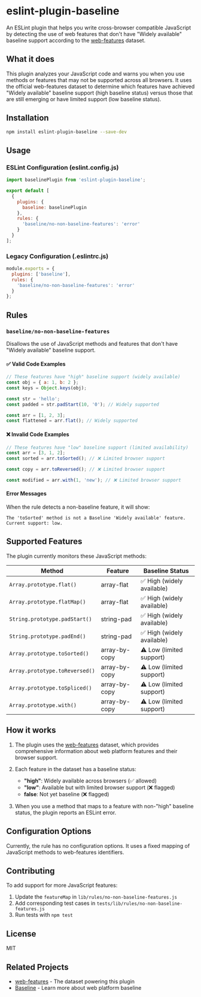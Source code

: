 # eslint-plugin-baseline

An ESLint plugin that helps you write cross-browser compatible JavaScript by detecting the use of web features that don't have "Widely available" baseline support according to the [web-features](https://github.com/web-platform-dx/web-features) dataset.

## What it does

This plugin analyzes your JavaScript code and warns you when you use methods or features that may not be supported across all browsers. It uses the official web-features dataset to determine which features have achieved "Widely available" baseline support (high baseline status) versus those that are still emerging or have limited support (low baseline status).

## Installation

```bash
npm install eslint-plugin-baseline --save-dev
```

## Usage

### ESLint Configuration (eslint.config.js)

```javascript
import baselinePlugin from 'eslint-plugin-baseline';

export default [
  {
    plugins: {
      baseline: baselinePlugin
    },
    rules: {
      'baseline/no-non-baseline-features': 'error'
    }
  }
];
```

### Legacy Configuration (.eslintrc.js)

```javascript
module.exports = {
  plugins: ['baseline'],
  rules: {
    'baseline/no-non-baseline-features': 'error'
  }
};
```

## Rules

### `baseline/no-non-baseline-features`

Disallows the use of JavaScript methods and features that don't have "Widely available" baseline support.

#### ✅ Valid Code Examples

```javascript
// These features have "high" baseline support (widely available)
const obj = { a: 1, b: 2 };
const keys = Object.keys(obj);

const str = 'hello';
const padded = str.padStart(10, '0'); // Widely supported

const arr = [1, 2, 3];
const flattened = arr.flat(); // Widely supported
```

#### ❌ Invalid Code Examples

```javascript
// These features have "low" baseline support (limited availability)
const arr = [3, 1, 2];
const sorted = arr.toSorted(); // ❌ Limited browser support

const copy = arr.toReversed(); // ❌ Limited browser support

const modified = arr.with(1, 'new'); // ❌ Limited browser support
```

#### Error Messages

When the rule detects a non-baseline feature, it will show:

```
The 'toSorted' method is not a Baseline 'Widely available' feature. Current support: low.
```

## Supported Features

The plugin currently monitors these JavaScript methods:

| Method | Feature | Baseline Status |
|--------|---------|----------------|
| `Array.prototype.flat()` | array-flat | ✅ High (widely available) |
| `Array.prototype.flatMap()` | array-flat | ✅ High (widely available) |
| `String.prototype.padStart()` | string-pad | ✅ High (widely available) |
| `String.prototype.padEnd()` | string-pad | ✅ High (widely available) |
| `Array.prototype.toSorted()` | array-by-copy | ⚠️ Low (limited support) |
| `Array.prototype.toReversed()` | array-by-copy | ⚠️ Low (limited support) |
| `Array.prototype.toSpliced()` | array-by-copy | ⚠️ Low (limited support) |
| `Array.prototype.with()` | array-by-copy | ⚠️ Low (limited support) |

## How it works

1. The plugin uses the [web-features](https://www.npmjs.com/package/web-features) dataset, which provides comprehensive information about web platform features and their browser support.

2. Each feature in the dataset has a baseline status:
   - **"high"**: Widely available across browsers (✅ allowed)
   - **"low"**: Available but with limited browser support (❌ flagged)
   - **false**: Not yet baseline (❌ flagged)

3. When you use a method that maps to a feature with non-"high" baseline status, the plugin reports an ESLint error.

## Configuration Options

Currently, the rule has no configuration options. It uses a fixed mapping of JavaScript methods to web-features identifiers.

## Contributing

To add support for more JavaScript features:

1. Update the `featureMap` in `lib/rules/no-non-baseline-features.js`
2. Add corresponding test cases in `tests/lib/rules/no-non-baseline-features.js`
3. Run tests with `npm test`

## License

MIT

## Related Projects

- [web-features](https://github.com/web-platform-dx/web-features) - The dataset powering this plugin
- [Baseline](https://web.dev/baseline/) - Learn more about web platform baseline